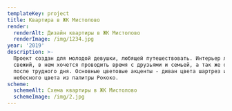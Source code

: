 ```yaml
---
templateKey: project
title: Квартира в ЖК Мистолово
render:
  renderAlt: Дизайн квартиры в ЖК Мистолово
  renderImage: /img/1234.jpg
year: '2019'
description: >-
  Проект создан для молодой девушки, любящей путешествовать. Интерьер легкий и
  свежий, в нем хочется проводить время с друзьями и семьей, а так же отдыхать
  после трудного дня. Основные цветовые акценты - диван цвета шартрез и стулья
  небесного цвета из палитры Рококо.
scheme:
  schemeAlt: Схема квартиры в ЖК Мистолово
  schemeImage: /img/2.jpg
---
```


